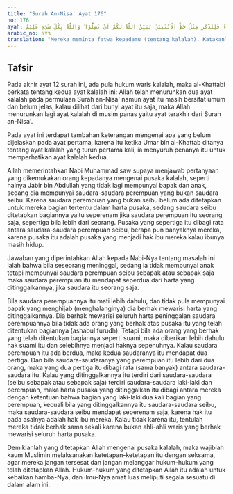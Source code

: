```yaml
---
title: "Surah An-Nisa' Ayat 176"
no: 176
ayah: يَسْتَفْتُوْنَكَۗ قُلِ اللّٰهُ يُفْتِيْكُمْ فِى الْكَلٰلَةِ ۗاِنِ امْرُؤٌا هَلَكَ لَيْسَ لَهٗ وَلَدٌ وَّلَهٗٓ اُخْتٌ فَلَهَا نِصْفُ مَا تَرَكَۚ وَهُوَ يَرِثُهَآ اِنْ لَّمْ يَكُنْ لَّهَا وَلَدٌ ۚ فَاِنْ كَانَتَا اثْنَتَيْنِ فَلَهُمَا الثُّلُثٰنِ مِمَّا تَرَكَ ۗوَاِنْ كَانُوْٓا اِخْوَةً رِّجَالًا وَّنِسَاۤءً فَلِلذَّكَرِ مِثْلُ حَظِّ الْاُنْثَيَيْنِۗ يُبَيِّنُ اللّٰهُ لَكُمْ اَنْ تَضِلُّوْا ۗ وَاللّٰهُ بِكُلِّ شَيْءٍ عَلِيْمٌ ࣖ 
arabic_no: ١٧٦
translation: "Mereka meminta fatwa kepadamu (tentang kalalah). Katakanlah, “Allah memberi fatwa kepadamu tentang kalalah (yaitu), jika seseorang mati dan dia tidak mempunyai anak tetapi mempunyai saudara perempuan, maka bagiannya (saudara perempuannya itu) seperdua dari harta yang ditinggalkannya, dan saudaranya yang laki-laki mewarisi (seluruh harta saudara perempuan), jika dia tidak mempunyai anak. Tetapi jika saudara perempuan itu dua orang, maka bagi keduanya dua pertiga dari harta yang ditinggalkan. Dan jika mereka (ahli waris itu terdiri dari) saudara-saudara laki-laki dan perempuan, maka bagian seorang saudara laki-laki sama dengan bagian dua saudara perempuan. Allah menerangkan (hukum ini) kepadamu, agar kamu tidak sesat. Allah Maha Mengetahui segala sesuatu.”"
---
```


## Tafsir

Pada akhir ayat 12 surah ini, ada pula hukum waris kalalah, maka al-Khattabi berkata tentang kedua ayat kalalah ini: Allah telah menurunkan dua ayat kalalah pada permulaan Surah an-Nisa' namun ayat itu masih bersifat umum dan belum jelas, kalau dilihat dari bunyi ayat itu saja, maka Allah menurunkan lagi ayat kalalah di musim panas yaitu ayat terakhir dari Surah an-Nisa'.

Pada ayat ini terdapat tambahan keterangan mengenai apa yang belum dijelaskan pada ayat pertama, karena itu ketika Umar bin al-Khattab ditanya tentang ayat kalalah yang turun pertama kali, ia menyuruh penanya itu untuk memperhatikan ayat kalalah kedua.

Allah memerintahkan Nabi Muhammad saw supaya menjawab pertanyaan yang dikemukakan orang kepadanya mengenai pusaka kalalah, seperti halnya Jabir bin Abdullah yang tidak lagi mempunyai bapak dan anak, sedang dia mempunyai saudara-saudara perempuan yang bukan saudara seibu. Karena saudara perempuan yang bukan seibu belum ada ditetapkan untuk mereka bagian tertentu dalam harta pusaka, sedang saudara seibu ditetapkan bagiannya yaitu seperenam jika saudara perempuan itu seorang saja, sepertiga bila lebih dari seorang. Pusaka yang sepertiga itu dibagi rata antara saudara-saudara perempuan seibu, berapa pun banyaknya mereka, karena pusaka itu adalah pusaka yang menjadi hak ibu mereka kalau ibunya masih hidup.

Jawaban yang diperintahkan Allah kepada Nabi-Nya tentang masalah ini ialah bahwa bila seseorang meninggal, sedang ia tidak mempunyai anak tetapi mempunyai saudara perempuan seibu sebapak atau sebapak saja maka saudara perempuan itu mendapat seperdua dari harta yang ditinggalkannya, jika saudara itu seorang saja.

Bila saudara perempuannya itu mati lebih dahulu, dan tidak pula mempunyai bapak yang menghijab (menghalanginya) dia berhak mewarisi harta yang ditinggalkannya. Dia berhak mewarisi seluruh harta peninggalan saudara perempuannya bila tidak ada orang yang berhak atas pusaka itu yang telah ditentukan bagiannya (ashabul furudh). Tetapi bila ada orang yang berhak yang telah ditentukan bagiannya seperti suami, maka diberikan lebih dahulu hak suami itu dan selebihnya menjadi haknya sepenuhnya. Kalau saudara perempuan itu ada berdua, maka kedua saudaranya itu mendapat dua pertiga. Dan bila saudara-saudaranya yang perempuan itu lebih dari dua orang, maka yang dua pertiga itu dibagi rata (sama banyak) antara saudara-saudara itu. Kalau yang ditinggalkannya itu terdiri dari saudara-saudara (seibu sebapak atau sebapak saja) terdiri saudara-saudara laki-laki dan perempuan, maka harta pusaka yang ditinggalkan itu dibagi antara mereka dengan ketentuan bahwa bagian yang laki-laki dua kali bagian yang perempuan, kecuali bila yang ditinggalkannya itu saudara-saudara seibu, maka saudara-saudara seibu mendapat seperenam saja, karena hak itu pada asalnya adalah hak ibu mereka. Kalau tidak karena itu, tentulah mereka tidak berhak sama sekali karena bukan ahli-ahli waris yang berhak mewarisi seluruh harta pusaka. 

Demikianlah yang ditetapkan Allah mengenai pusaka kalalah, maka wajiblah kaum Muslimin melaksanakan ketetapan-ketetapan itu dengan seksama, agar mereka jangan tersesat dan jangan melanggar hukum-hukum yang telah ditetapkan Allah. Hukum-hukum yang ditetapkan Allah itu adalah untuk kebaikan hamba-Nya, dan ilmu-Nya amat luas meliputi segala sesuatu di dalam alam ini.